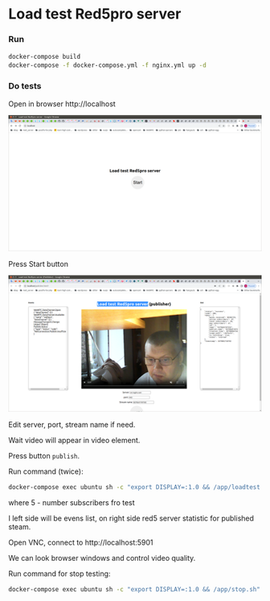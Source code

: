 Load test Red5pro server
=======================

### Run
```bash
docker-compose build
docker-compose -f docker-compose.yml -f nginx.yml up -d
```

### Do tests

Open in browser http://localhost

![main page](screen2.png?raw=true)

Press Start button

![page publisher](screen1.png?raw=true)

Edit server, port, stream name if need.

Wait video will appear in video element.

Press button `publish`.

Run command (twice):
```bash
docker-compose exec ubuntu sh -c "export DISPLAY=:1.0 && /app/loadtest.sh 5" &
```
where 5 - number subscribers fro test

I left side will be evens list, on right side red5 server statistic for published steam.


Open VNC, connect to http://localhost:5901

We can look browser windows and control video quality.

Run command for stop testing:
```bash
docker-compose exec ubuntu sh -c "export DISPLAY=:1.0 && /app/stop.sh"
```
